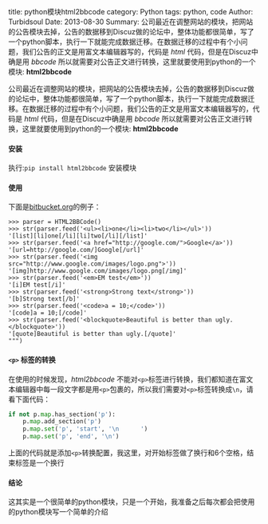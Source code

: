 title: python模块html2bbcode
category: Python
tags: python, code
Author: Turbidsoul
Date: 2013-08-30
Summary: 公司最近在调整网站的模块，把网站的公告模块去掉，公告的数据移到Discuz做的论坛中，整体功能都很简单，写了一个python脚本，执行一下就能完成数据迁移。在数据迁移的过程中有个小问题，我们公告的正文是用富文本编辑器写的，代码是 _html_ 代码，但是在Discuz中确是用 _bbcode_ 所以就需要对公告正文进行转换，这里就要使用到python的一个模块: **html2bbcode**

公司最近在调整网站的模块，把网站的公告模块去掉，公告的数据移到Discuz做的论坛中，整体功能都很简单，写了一个python脚本，执行一下就能完成数据迁移。在数据迁移的过程中有个小问题，我们公告的正文是用富文本编辑器写的，代码是 _html_ 代码，但是在Discuz中确是用 _bbcode_ 所以就需要对公告正文进行转换，这里就要使用到python的一个模块: **html2bbcode**


#### 安装

执行:`pip install html2bbcode` 安装模块

#### 使用

下面是[bitbucket.org][1]的例子：

```pycon
>>> parser = HTML2BBCode()
>>> str(parser.feed('<ul><li>one</li><li>two</li></ul>'))
'[list][li]one[/li][li]two[/li][/list]'
>>> str(parser.feed('<a href="http://google.com/">Google</a>'))
'[url=http://google.com/]Google[/url]'
>>> str(parser.feed('<img src="http://www.google.com/images/logo.png">'))
'[img]http://www.google.com/images/logo.png[/img]'
>>> str(parser.feed('<em>EM test</em>'))
'[i]EM test[/i]'
>>> str(parser.feed('<strong>Strong text</strong>'))
'[b]Strong text[/b]'
>>> str(parser.feed('<code>a = 10;</code>'))
'[code]a = 10;[/code]'
>>> str(parser.feed('<blockquote>Beautiful is better than ugly.</blockquote>'))
'[quote]Beautiful is better than ugly.[/quote]'
""")
```

#### `<p>` 标签的转换

在使用的时候发现，_html2bbcode_ 不能对`<p>`标签进行转换，我们都知道在富文本编辑器中每一段文字都是用`<p>`包裹的，所以我们需要对`<p>`标签转换成`\n`，请看下面代码：


```python
if not p.map.has_section('p'):
    p.map.add_section('p')
    p.map.set('p', 'start', '\n      ')
    p.map.set('p', 'end', '\n')
```

上面的代码就是添加`<p>`转换配置，我这里，对开始标签做了换行和6个空格，结束标签是一个换行


#### 结论

这其实是一个很简单的python模块，只是一个开始，我准备之后每次都会把使用的python模块写一个简单的介绍


[1]: https://bitbucket.org/amigo/html2bbcode "HTML to BBCode converter"
